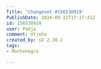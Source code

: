 ```yaml
---
Title: 'Changeset #156538919'
PublishDate: 2024-09-12T17:17:41Z
id: 156538919
user: Pedja
comment: Utjeha
created_by: iD 2.30.2
tags:
- Montenegro

---
```

